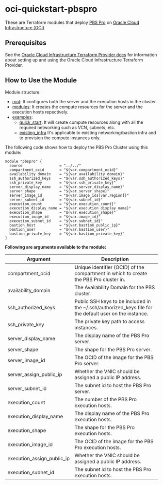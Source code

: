 # oci-quickstart-pbspro

These are Terraform modules that deploy [PBS Pro](https://www.pbspro.org/) on [Oracle Cloud Infrastructure (OCI)](https://cloud.oracle.com/en_US/cloud-infrastructure).

## Prerequisites

See the [Oracle Cloud Infrastructure Terraform Provider docs](https://www.terraform.io/docs/providers/oci/index.html) for information about setting up and using the Oracle Cloud Infrastructure Terraform Provider.

## How to Use the Module
Module structure:
* [root](./): It configures both the server and the execution hosts in the cluster.
* [modules](./modules/): It creates the compute resources for the server and the execution hosts repectively.
* [examples](./examples/): 
  - [quick_start](./examples/quick_start): It will create compute resources along with all the required networking such as VCN, subnets, etc.
  - [existing_infra](./examples/existing_infra) It's applicable to existing networking/bastion infra and to provision the compute instances only.

The following code shows how to deploy the PBS Pro Cluster using this module:

```hcl
module "pbspro" {
  source                 = "../../"
  compartment_ocid       = "${var.compartment_ocid}"
  availability_domain    = "${var.availability_domain}"
  ssh_authorized_keys    = "${var.ssh_authorized_keys}"
  ssh_private_key        = "${var.ssh_private_key}"
  server_display_name    = "${var.server_display_name}"
  server_shape           = "${var.server_shape}"
  server_image_id        = "${var.image_ids[var.region]}"
  server_subnet_id       = "${var.subnet_id}"
  execution_count        = "${var.execution_count}"
  execution_display_name = "${var.execution_display_name}"
  execution_shape        = "${var.execution_shape}"
  execution_image_id     = "${var.image_id}"
  execution_subnet_id    = "${var.subnet_id}"
  bastion_host           = "${var.bastion_public_ip}"
  bastion_user           = "${var.bastion_user}"
  bastion_private_key    = "${var.bastion_private_key}"
}
```

**Following are arguments available to the module:**

Argument | Description
--- | ---
compartment_ocid | Unique identifier (OCID) of the compartment in which to create the PBS Pro cluster in.
availability_domain | The Availability Domain for the PBS cluster.
ssh_authorized_keys | Public SSH keys to be included in the ~/.ssh/authorized_keys file for the default user on the instance.
ssh_private_key | The private key path to access instances.
server_display_name | The display name of the PBS Pro server.
server_shape | The shape for the PBS Pro server.
server_image_id | The OCID of the image for the PBS Pro server.
server_assign_public_ip | Whether the VNIC should be assigned a public IP address.
server_subnet_id | The subnet id to host the PBS Pro server.
execution_count | The number of the PBS Pro execution hosts.
execution_display_name | The display name of the PBS Pro execution hosts.
execution_shape | The shape for the PBS Pro execution hosts.
execution_image_id | The OCID of the image for the PBS Pro execution hosts.
execution_assign_public_ip | Whether the VNIC should be assigned a public IP address.
execution_subnet_id | The subnet id to host the PBS Pro execution hosts.
